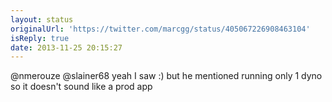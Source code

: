 ```yaml
---
layout: status
originalUrl: 'https://twitter.com/marcgg/status/405067226908463104'
isReply: true
date: 2013-11-25 20:15:27
---
```


@nmerouze @slainer68 yeah I saw :) but he mentioned running only 1 dyno so it doesn't sound like a prod app
